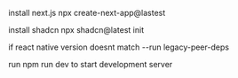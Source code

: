 install next.js
npx create-next-app@lastest

install shadcn
npx shadcn@latest init

if react native version doesnt match --run legacy-peer-deps

run npm run dev to start development server